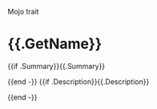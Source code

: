 Mojo trait

# {{.GetName}}

{{if .Summary}}{{.Summary}}

{{end -}}
{{if .Description}}{{.Description}}

{{end -}}